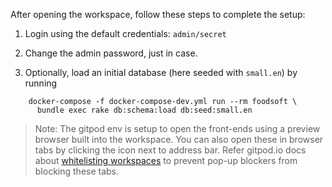 
After opening the workspace, follow these steps to complete the setup:

1. Login using the default credentials: `admin/secret`

1. Change the admin password, just in case.

1. Optionally, load an initial database (here seeded with `small.en`) by running

```
    docker-compose -f docker-compose-dev.yml run --rm foodsoft \
      bundle exec rake db:schema:load db:seed:small.en
```

> Note: The gitpod env is setup to open the front-ends using a preview browser built into the workspace. You can also open these in browser tabs by clicking the icon next to address bar. Refer gitpod.io docs about [whitelisting workspaces](https://www.gitpod.io/docs/configure/browser-settings#browser-settings) to prevent pop-up blockers from blocking these tabs.

